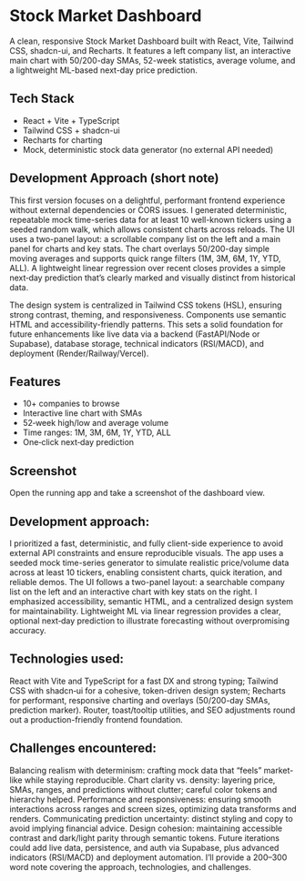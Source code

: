# Stock Market Dashboard

A clean, responsive Stock Market Dashboard built with React, Vite, Tailwind CSS, shadcn-ui, and Recharts. It features a left company list, an interactive main chart with 50/200-day SMAs, 52-week statistics, average volume, and a lightweight ML-based next-day price prediction.

## Tech Stack
- React + Vite + TypeScript
- Tailwind CSS + shadcn-ui
- Recharts for charting
- Mock, deterministic stock data generator (no external API needed)

## Development Approach (short note)
This first version focuses on a delightful, performant frontend experience without external dependencies or CORS issues. I generated deterministic, repeatable mock time-series data for at least 10 well-known tickers using a seeded random walk, which allows consistent charts across reloads. The UI uses a two-panel layout: a scrollable company list on the left and a main panel for charts and key stats. The chart overlays 50/200-day simple moving averages and supports quick range filters (1M, 3M, 6M, 1Y, YTD, ALL). A lightweight linear regression over recent closes provides a simple next‑day prediction that’s clearly marked and visually distinct from historical data.

The design system is centralized in Tailwind CSS tokens (HSL), ensuring strong contrast, theming, and responsiveness. Components use semantic HTML and accessibility-friendly patterns. This sets a solid foundation for future enhancements like live data via a backend (FastAPI/Node or Supabase), database storage, technical indicators (RSI/MACD), and deployment (Render/Railway/Vercel).

## Features
- 10+ companies to browse
- Interactive line chart with SMAs
- 52‑week high/low and average volume
- Time ranges: 1M, 3M, 6M, 1Y, YTD, ALL
- One‑click next‑day prediction


## Screenshot
Open the running app and take a screenshot of the dashboard view.

## Development approach: 
I prioritized a fast, deterministic, and fully client-side experience to avoid external API constraints and ensure reproducible visuals. The app uses a seeded mock time-series generator to simulate realistic price/volume data across at least 10 tickers, enabling consistent charts, quick iteration, and reliable demos. The UI follows a two-panel layout: a searchable company list on the left and an interactive chart with key stats on the right. I emphasized accessibility, semantic HTML, and a centralized design system for maintainability. Lightweight ML via linear regression provides a clear, optional next‑day prediction to illustrate forecasting without overpromising accuracy.

## Technologies used: 
React with Vite and TypeScript for a fast DX and strong typing; Tailwind CSS with shadcn‑ui for a cohesive, token-driven design system; Recharts for performant, responsive charting and overlays (50/200-day SMAs, prediction marker). Router, toast/tooltip utilities, and SEO adjustments round out a production-friendly frontend foundation.

## Challenges encountered:

Balancing realism with determinism: crafting mock data that “feels” market-like while staying reproducible.
Chart clarity vs. density: layering price, SMAs, ranges, and predictions without clutter; careful color tokens and hierarchy helped.
Performance and responsiveness: ensuring smooth interactions across ranges and screen sizes, optimizing data transforms and renders.
Communicating prediction uncertainty: distinct styling and copy to avoid implying financial advice.
Design cohesion: maintaining accessible contrast and dark/light parity through semantic tokens. Future iterations could add live data, persistence, and auth via Supabase, plus advanced indicators (RSI/MACD) and deployment automation.
I’ll provide a 200–300 word note covering the approach, technologies, and challenges.